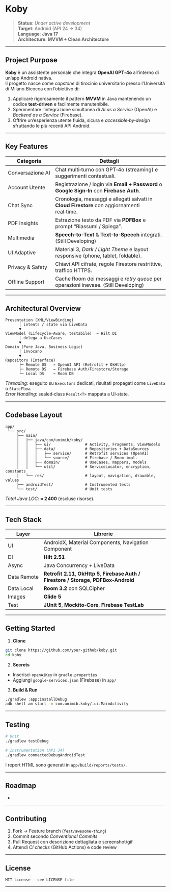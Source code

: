# Koby

> **Status**: *Under active development*\
> **Target**: Android (API 24 → 34)\
> **Language**: **Java 17**\
> **Architecture**: **MVVM + Clean Architecture**

---

## Project Purpose

**Koby** è un assistente personale che integra **OpenAI GPT‑4o** all’interno di un’app Android nativa.\
Il progetto nasce come *capstone* di tirocinio universitario presso l’Università di Milano‑Bicocca con l’obiettivo di:

1. Applicare rigorosamente il pattern **MVVM** in Java mantenendo un codice **test‑driven** e facilmente manutenibile.
2. Sperimentare l’integrazione simultanea di *AI as a Service* (OpenAI) e *Backend as a Service* (Firebase).
3. Offrire un’esperienza utente fluida, sicura e *accessible‑by‑design* sfruttando le più recenti API Android.

---

## Key Features

| Categoria        | Dettagli                                                                                    |
| ---------------- | ------------------------------------------------------------------------------------------- |
| Conversazione AI | Chat multi‑turno con GPT‑4o (streaming) e suggerimenti contestuali.                         |
| Account Utente   | Registrazione / login via **Email + Password** o **Google Sign‑In** con **Firebase Auth**.  |
| Chat Sync        | Cronologia, messaggi e allegati salvati in **Cloud Firestore** con aggiornamenti real‑time. |
| PDF Insights     | Estrazione testo da PDF via **PDFBox** e prompt “Riassumi / Spiega”.                        |
| Multimedia       | **Speech‑to‑Text** & **Text‑to‑Speech** integrati. (Still Developing)                                         |
| UI Adaptive      | Material 3, *Dark / Light Theme* e layout responsive (phone, tablet, foldable).             |
| Privacy & Safety | Chiavi API cifrate, regole Firestore restrittive, traffico HTTPS.                           |
| Offline Support  | Cache Room dei messaggi e *retry queue* per operazioni inevase. (Still Developing)                           |

---

## Architectural Overview

```text
Presentation (XML/ViewBinding)
      │ intents / state via LiveData
      ▼
ViewModel (Lifecycle‑Aware, testabile)  ← Hilt DI
      │ delega a UseCases
      ▼
Domain (Pure Java, Business Logic)
      │ invocano
      ▼
Repository (Interface)
      ├─ Remote DS   → OpenAI API (Retrofit + OkHttp)
      ├─ Remote DS   → Firebase Auth/Firestore/Storage
      └─ Local DS    → Room DB
```

*Threading*: eseguito su `Executors` dedicati, risultati propagati come `LiveData` o `StateFlow`.\
*Error Handling*: sealed‑class `Result<T>` mappata a UI‑state.

---

## Codebase Layout

```
app/
 └── src/
     ├── main/
     │   ├── java/com/unimib/koby/
     │   │   ├── ui/               # Activity, Fragments, ViewModels
     │   │   ├── data/             # Repositories + DataSources
     │   │   │   ├── service/      # Retrofit services (OpenAI)
     │   │   │   └── source/       # Firebase / Room impl.
     │   │   ├── domain/           # UseCases, mappers, models
     │   │   └── util/             # ServiceLocator, encryption, constants
     │   └── res/                  # layout, navigation, drawable, values
     ├── androidTest/              # Instrumented tests
     └── test/                     # Unit tests
```

*Total Java LOC*: **≈ 2 400** (escluse risorse).

---

## Tech Stack

| Layer       | Librerie                                                                                     |
| ----------- | -------------------------------------------------------------------------------------------- |
| UI          | AndroidX, Material Components, Navigation Component                                          |
| DI          | **Hilt 2.51**                                                                                |
| Async       | Java Concurrency + LiveData                                                                  |
| Data Remote | **Retrofit 2.11**, **OkHttp 5**, **Firebase Auth / Firestore / Storage**, **PDFBox‑Android** |
| Data Local  | **Room 3.2** con SQLCipher                                                                   |
| Images      | **Glide 5**                                                                                  |
| Test        | **JUnit 5**, **Mockito‑Core**, **Firebase TestLab**                                          |

---

## Getting Started

1. **Clone**

```bash
git clone https://github.com/your‑github/koby.git
cd koby
```

2. **Secrets**

- Inserisci `openAiKey` in `gradle.properties`
- Aggiungi `google-services.json` (Firebase) in `app/`

3. **Build & Run**

```bash
./gradlew :app:installDebug
adb shell am start -n com.unimib.koby/.ui.MainActivity
```

---

## Testing

```bash
# Unit
./gradlew testDebug

# Instrumentation (API 34)
./gradlew connectedDebugAndroidTest
```

I report HTML sono generati in `app/build/reports/tests/`.

---

## Roadmap

-

---

## Contributing

1. Fork → Feature branch (`feat/awesome‑thing`)
2. Commit secondo *Conventional Commits*
3. Pull Request con descrizione dettagliata e screenshot/gif
4. Attendi *CI checks* (GitHub Actions) e code review

---

## License

```
MIT License – see LICENSE file
```

---

